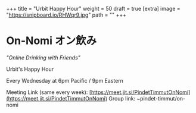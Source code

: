
+++
title = "Urbit Happy Hour"
weight = 50
draft = true
[extra]
image = "https://snipboard.io/RHWqr9.jpg"
path = ""
+++


# On-Nomi  オン飲み  
*"Online Drinking with Friends"*

Urbit's Happy Hour

Every Wednesday at 6pm Pacific / 9pm Eastern

Meeting Link (same every week):  [https://meet.jit.si/PindetTimmutOnNomi](https://meet.jit.si/PindetTimmutOnNomi)
Group link: ~pindet-timmut/on-nomi



